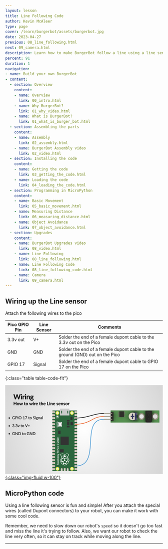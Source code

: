 ```yaml
---
layout: lesson
title: Line Following Code
author: Kevin McAleer
type: page
cover: /learn/burgerbot/assets/burgerbot.jpg
date: 2023-04-27
previous: 08_line_following.html
next: 09_camera.html
description: Learn how to make BurgerBot follow a line using a line sensor.
percent: 91
duration: 1
navigation:
- name: Build your own BurgerBot
- content:
  - section: Overview
    content:
    - name: Overview
      link: 00_intro.html
    - name: Why BurgerBot?
      link: 01_why_video.html
    - name: What is BurgerBot?
      link: 01_what_is_burger_bot.html
  - section: Assembling the parts
    content:
    - name: Assembly
      link: 02_assembly.html
    - name: BurgerBot Assembly video
      link: 02_video.html
  - section: Installing the code
    content:
    - name: Getting the code
      link: 03_getting_the_code.html
    - name: Loading the code
      link: 04_loading_the_code.html
  - section: Programming in MicroPython
    content:
    - name: Basic Movement
      link: 05_basic_movement.html
    - name: Measuring Distance
      link: 06_measuring_distance.html
    - name: Object Avoidance
      link: 07_object_avoidance.html
  - section: Upgrades
    content:
    - name: BurgerBot Upgrades video
      link: 08_video.html
    - name: Line Following
      link: 08_line_following.html
    - name: Line Following Code
      link: 08_line_following_code.html
    - name: Camera
      link: 09_camera.html
---
```



## Wiring up the Line sensor

Attach the following wires to the pico

Pico GPIO Pin | Line Sensor | Comments
--------------|------------|---
3.3v out      | V+ | Solder the end of a female dupont cable to the 3.3v out on the Pico
GND           | GND | Solder the end of a female dupont cable to the ground (GND) out on the Pico
GPIO 17       | Signal| Solder the end of a female dupont cable to GPIO 17 on the Pico
{:class="table table-code-fit"}

[![Wiring Diagram](assets/wiring.jpg){:class="img-fluid w-100"}](assets/wiring.jpg)

## MicroPython code

Using a line following sensor is fun and simple! After you attach the special wires (called Dupont connectors) to your robot, you can make it work with some cool code.

Remember, we need to slow down our robot's `speed` so it doesn't go too fast and miss the line it's trying to follow. Also, we want our robot to check the line very often, so it can stay on track while moving along the line.

<script src="https://gist.github.com/kevinmcaleer/088f8409d03e0b5cbdeb09dd9dfad086.js"></script>

---
